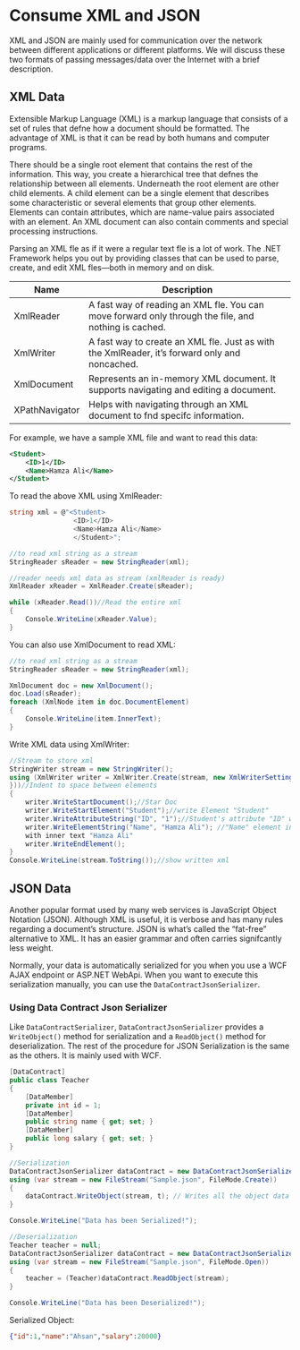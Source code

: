 # Consume XML and JSON

XML and JSON are mainly used for communication over the network between different applications or different platforms. We will discuss these two formats of passing messages/data over the Internet with a brief description.

## XML Data

Extensible Markup Language (XML) is a markup language that consists of a set of rules that defne how a document should be formatted. The advantage of XML is that it can be read by both humans and computer programs.

There should be a single root element that contains the rest of the information. This way, you create a hierarchical tree that defnes the relationship between all elements. Underneath the root element are other child elements. A child element can be a single element that describes some characteristic or several elements that group other elements. Elements can contain attributes, which are name-value pairs associated with an element. An XML document can also contain comments and special processing instructions.

Parsing an XML fle as if it were a regular text fle is a lot of work. The .NET Framework helps
you out by providing classes that can be used to parse, create, and edit XML fles—both in
memory and on disk.

| Name           | Description                                                                                          |
| -------------- | ---------------------------------------------------------------------------------------------------- |
| XmlReader      | A fast way of reading an XML fle. You can move forward only through the file, and nothing is cached. |
| XmlWriter      | A fast way to create an XML fle. Just as with the XmlReader, it’s forward only and noncached.        |
| XmlDocument    | Represents an in-memory XML document. It supports navigating and editing a document.                 |
| XPathNavigator | Helps with navigating through an XML document to fnd specifc information.                            |

For example, we have a sample XML file and want to read this data:

```xml
<Student>
    <ID>1</ID>
    <Name>Hamza Ali</Name>
</Student>
```

To read the above XML using XmlReader:

```csharp
string xml = @"<Student>
                <ID>1</ID>
                <Name>Hamza Ali</Name>
                </Student>";

//to read xml string as a stream
StringReader sReader = new StringReader(xml);

//reader needs xml data as stream (xmlReader is ready)
XmlReader xReader = XmlReader.Create(sReader);

while (xReader.Read())//Read the entire xml
{
    Console.WriteLine(xReader.Value);
}
```

You can also use XmlDocument to read XML:

```csharp
//to read xml string as a stream
StringReader sReader = new StringReader(xml);

XmlDocument doc = new XmlDocument();
doc.Load(sReader);
foreach (XmlNode item in doc.DocumentElement)
{
    Console.WriteLine(item.InnerText);
}
```

Write XML data using XmlWriter:

```csharp
//Stream to store xml
StringWriter stream = new StringWriter();
using (XmlWriter writer = XmlWriter.Create(stream, new XmlWriterSettings() { Indent = true
}))//Indent to space between elements
{
    writer.WriteStartDocument();//Star Doc
    writer.WriteStartElement("Student");//write Element "Student"
    writer.WriteAttributeString("ID", "1");//Student's attribute "ID" with value 1
    writer.WriteElementString("Name", "Hamza Ali"); //"Name" element inside Student
    with inner text "Hamza Ali"
    writer.WriteEndElement();
}
Console.WriteLine(stream.ToString());//show written xml
```

## JSON Data

Another popular format used by many web services is JavaScript Object Notation (JSON). Although XML is useful, it is verbose and has many rules regarding a document’s structure. JSON is what’s called the “fat-free” alternative to XML. It has an easier grammar and often carries signifcantly less weight.

 Normally, your data is automatically serialized for you when you use a WCF AJAX endpoint or ASP.NET WebApi. When you want to execute this serialization manually, you can use the `DataContractJsonSerializer`.

### Using Data Contract Json Serializer

Like `DataContractSerializer`, `DataContractJsonSerializer` provides a `WriteObject()` method for serialization and a `ReadObject()` method for deserialization. The rest of the procedure for JSON Serialization is the same as the others. It is mainly used with WCF.

```csharp
[DataContract]
public class Teacher
{
    [DataMember]
    private int id = 1;
    [DataMember]
    public string name { get; set; }
    [DataMember]
    public long salary { get; set; }
}

//Serialization
DataContractJsonSerializer dataContract = new DataContractJsonSerializer(typeof(Teacher));
using (var stream = new FileStream("Sample.json", FileMode.Create))
{
    dataContract.WriteObject(stream, t); // Writes all the object data to an JSON document or stream.
}

Console.WriteLine("Data has been Serialized!");

//Deserialization
Teacher teacher = null;
DataContractJsonSerializer dataContract = new DataContractJsonSerializer(typeof(Teacher));
using (var stream = new FileStream("Sample.json", FileMode.Open))
{
    teacher = (Teacher)dataContract.ReadObject(stream);
}

Console.WriteLine("Data has been Deserialized!");
```

Serialized Object:

```json
{"id":1,"name":"Ahsan","salary":20000}
```
